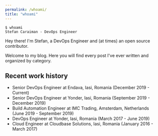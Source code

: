 ```yaml
---
permalink: /whoami/
title: "whoami"
---
```


```console
$ whoami
Stefan Caraiman - DevOps Engineer
```

Hey there! I'm Stefan, a DevOps Engineer and (at times) an open source contributor.

Welcome to my blog. Here you will find every post I've ever written and organized by category. 

## Recent work history

* Senior DevOps Engineer at Endava, Iasi, Romania (December 2019 - Current)
* Senior DevOps Engineer at Yonder, Iasi, Romania (September 2019 - December 2019)
* Build Automation Engineer at IMC Trading, Amsterdam, Netherlands (June 2019 - September 2019)
* DevOps Engineer at Yonder, Iasi, Romania (March 2017 - June 2019)
* Cloud Engineer at Cloudbase Solutions, Iasi, Romania (January 2016 - March 2017)
